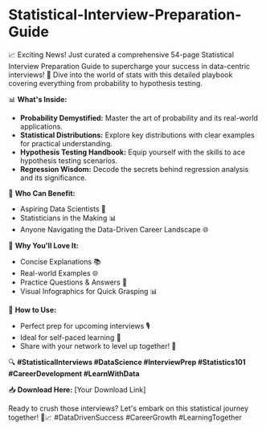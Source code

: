 # Statistical-Interview-Preparation-Guide


📈 Exciting News! Just curated a comprehensive 54-page Statistical Interview Preparation Guide to supercharge your success in data-centric interviews! 🚀 Dive into the world of stats with this detailed playbook covering everything from probability to hypothesis testing.

📊 **What's Inside:**
- **Probability Demystified:** Master the art of probability and its real-world applications.
- **Statistical Distributions:** Explore key distributions with clear examples for practical understanding.
- **Hypothesis Testing Handbook:** Equip yourself with the skills to ace hypothesis testing scenarios.
- **Regression Wisdom:** Decode the secrets behind regression analysis and its significance.

🎯 **Who Can Benefit:**
- Aspiring Data Scientists 🧠
- Statisticians in the Making 📊
- Anyone Navigating the Data-Driven Career Landscape 🌐

🌟 **Why You'll Love It:**
- Concise Explanations 📚
- Real-world Examples 🌐
- Practice Questions & Answers 🤔
- Visual Infographics for Quick Grasping 📊

🚀 **How to Use:**
- Perfect prep for upcoming interviews 🎙️
- Ideal for self-paced learning 📖
- Share with your network to level up together! 👥

🔍 **#StatisticalInterviews #DataScience #InterviewPrep #Statistics101 #CareerDevelopment #LearnWithData**

📥 **Download Here:** [Your Download Link]

Ready to crush those interviews? Let's embark on this statistical journey together! 🚀📈 #DataDrivenSuccess #CareerGrowth #LearningTogether

